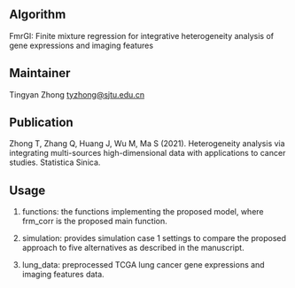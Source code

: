 Algorithm
-------
FmrGI: Finite mixture regression for integrative heterogeneity analysis of gene expressions and imaging features


Maintainer
-------
Tingyan Zhong <tyzhong@sjtu.edu.cn>


Publication
-------
Zhong T, Zhang Q, Huang J, Wu M, Ma S (2021). Heterogeneity analysis via integrating multi-sources high-dimensional data with applications to cancer studies. Statistica Sinica.


Usage
-------
1. functions: the functions implementing the proposed model, where frm_corr is the proposed main function.

2. simulation: provides simulation case 1 settings to compare the proposed approach to five alternatives as described in the manuscript.

3. lung_data: preprocessed TCGA lung cancer gene expressions and imaging features data. 